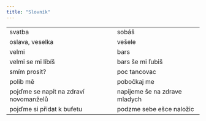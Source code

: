 ```yaml
---
title: "Slovník"
---
```

<table class="center">
<tbody>
<tr>
<td>svatba</td>
<td>sobáš</td>
</tr>
<tr>
<td>oslava, veselka</td>
<td>vešele</td>
</tr>
<tr>
<td>velmi</td>
<td>bars</td>
</tr>
<tr>
<td>velmi se mi líbíš</td>
<td>bars še mi ľubiš</td>
</tr>
<tr>
<td>smím prosit?</td>
<td>poc tancovac</td>
</tr>
<tr>
<td>polib mě</td>
<td>pobočkaj me</td>
</tr>
<tr>
<td>pojďme se napít na zdraví novomanželů</td>
<td>napijeme še na zdrave mladych</td>
</tr>
<tr>
<td>pojďme si přidat k bufetu</td>
<td>podzme sebe ešce naložic</td>
</tr>
</table>
